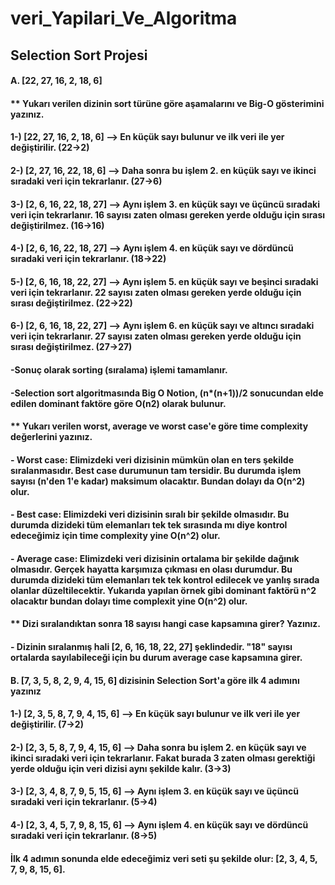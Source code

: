 # veri_Yapilari_Ve_Algoritma

## Selection Sort Projesi

#### A. [22, 27, 16, 2, 18, 6] 

####	** Yukarı verilen dizinin sort türüne göre aşamalarını ve Big-O gösterimini yazınız.
#### 1-) [22, 27, 16, 2, 18, 6] --> En küçük sayı bulunur ve ilk veri ile yer değiştirilir. (22->2)
#### 2-) [2, 27, 16, 22, 18, 6] --> Daha sonra bu işlem 2. en küçük sayı ve ikinci sıradaki veri için tekrarlanır. (27->6)
#### 3-) [2, 6, 16, 22, 18, 27] --> Aynı işlem 3. en küçük sayı ve üçüncü sıradaki veri için tekrarlanır. 16 sayısı zaten olması gereken yerde olduğu için sırası değiştirilmez. (16->16)
#### 4-) [2, 6, 16, 22, 18, 27] --> Aynı işlem 4. en küçük sayı ve dördüncü sıradaki veri için tekrarlanır. (18->22)
#### 5-) [2, 6, 16, 18, 22, 27] --> Aynı işlem 5. en küçük sayı ve beşinci sıradaki veri için tekrarlanır. 22 sayısı zaten olması gereken yerde olduğu için sırası değiştirilmez. (22->22)
#### 6-) [2, 6, 16, 18, 22, 27] --> Aynı işlem 6. en küçük sayı ve altıncı sıradaki veri için tekrarlanır. 27 sayısı zaten olması gereken yerde olduğu için sırası değiştirilmez. (27->27)
#### -Sonuç olarak sorting (sıralama) işlemi tamamlanır.
#### -Selection sort algoritmasında Big O Notion, (n*(n+1))/2 sonucundan elde edilen dominant faktöre göre O(n2) olarak bulunur.
#### ** Yukarı verilen worst, average ve worst case'e göre time complexity değerlerini yazınız.
#### - Worst case: Elimizdeki veri dizisinin mümkün olan en ters şekilde sıralanmasıdır. Best case durumunun tam tersidir. Bu durumda işlem sayısı (n'den 1'e kadar) maksimum olacaktır. Bundan dolayı da O(n^2) olur.
#### - Best case: Elimizdeki veri dizisinin sıralı bir şekilde olmasıdır. Bu durumda dizideki tüm elemanları tek tek sırasında mı diye kontrol edeceğimiz için time complexity yine O(n^2) olur.
#### - Average case: Elimizdeki veri dizisinin ortalama bir şekilde dağınık olmasıdır. Gerçek hayatta karşımıza çıkması en olası durumdur. Bu durumda dizideki tüm elemanları tek tek kontrol edilecek ve yanlış sırada olanlar düzeltilecektir. Yukarıda yapılan örnek gibi dominant faktörü n^2 olacaktır bundan dolayı time complexit yine O(n^2) olur.

#### ** Dizi sıralandıktan sonra 18 sayısı hangi case kapsamına girer? Yazınız.
#### - Dizinin sıralanmış hali [2, 6, 16, 18, 22, 27] şeklindedir. "18" sayısı ortalarda sayılabileceği için bu durum average case kapsamına girer.

#### B. [7, 3, 5, 8, 2, 9, 4, 15, 6] dizisinin Selection Sort'a göre ilk 4 adımını yazınız

#### 1-) [2, 3, 5, 8, 7, 9, 4, 15, 6] --> En küçük sayı bulunur ve ilk veri ile yer değiştirilir. (7->2)
#### 2-) [2, 3, 5, 8, 7, 9, 4, 15, 6] --> Daha sonra bu işlem 2. en küçük sayı ve ikinci sıradaki veri için tekrarlanır. Fakat burada 3 zaten olması gerektiği yerde olduğu için veri dizisi aynı şekilde kalır. (3->3)
#### 3-) [2, 3, 4, 8, 7, 9, 5, 15, 6] --> Aynı işlem 3. en küçük sayı ve üçüncü sıradaki veri için tekrarlanır. (5->4)
#### 4-) [2, 3, 4, 5, 7, 9, 8, 15, 6] --> Aynı işlem 4. en küçük sayı ve dördüncü sıradaki veri için tekrarlanır. (8->5)

#### İlk 4 adımın sonunda elde edeceğimiz veri seti şu şekilde olur: [2, 3, 4, 5, 7, 9, 8, 15, 6].
